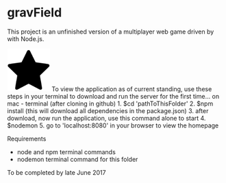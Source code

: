 # gravField
This project is an unfinished version of a multiplayer web game driven by with Node.js.

<img src="https://raw.githubusercontent.com/kevindweb/nodeGame/master/views/fontsAndImages/star.png" width=100 alt="gravFieldLogo">
To view the application as of current standing, use these steps in your terminal to download and run the server for the first time... on mac - terminal (after cloning in github)
  1. $cd 'pathToThisFolder'
  2. $npm install (this will download all dependencies in the package.json)
  3. after download, now run the application, use this command alone to start
  4. $nodemon
  5. go to 'localhost:8080' in your browser to view the homepage

Requirements
  - node and npm terminal commands
  - nodemon terminal command for this folder



To be completed by late June 2017


